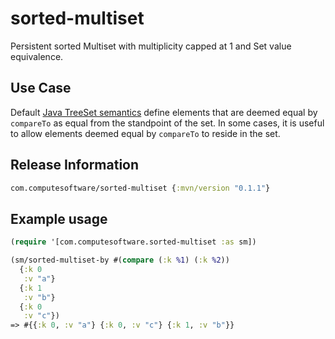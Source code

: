 # sorted-multiset

Persistent sorted Multiset with multiplicity capped at 1 and Set value equivalence.

## Use Case

Default [Java TreeSet semantics](https://docs.oracle.com/en/java/javase/11/docs/api/java.base/java/util/TreeSet.html)
define elements that are deemed equal by `compareTo` as equal from the standpoint of the set. In some cases, it is
useful to allow elements deemed equal by `compareTo` to reside in the set.

## Release Information

```clojure
com.computesoftware/sorted-multiset {:mvn/version "0.1.1"}
```

## Example usage

```clojure
(require '[com.computesoftware.sorted-multiset :as sm])

(sm/sorted-multiset-by #(compare (:k %1) (:k %2))
  {:k 0
   :v "a"}
  {:k 1
   :v "b"}
  {:k 0
   :v "c"})
=> #{{:k 0, :v "a"} {:k 0, :v "c"} {:k 1, :v "b"}}
```
